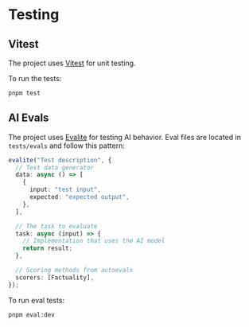 # Testing

## Vitest

The project uses [Vitest](https://vitest.dev/) for unit testing.

To run the tests:

```sh
pnpm test
```

## AI Evals

The project uses [Evalite](https://evalite.dev/) for testing AI behavior. Eval files are located in `tests/evals` and follow this pattern:

```typescript
evalite("Test description", {
  // Test data generator
  data: async () => [
    {
      input: "test input",
      expected: "expected output",
    },
  ],

  // The task to evaluate
  task: async (input) => {
    // Implementation that uses the AI model
    return result;
  },

  // Scoring methods from autoevals
  scorers: [Factuality],
});
```

To run eval tests:

```sh
pnpm eval:dev
```
